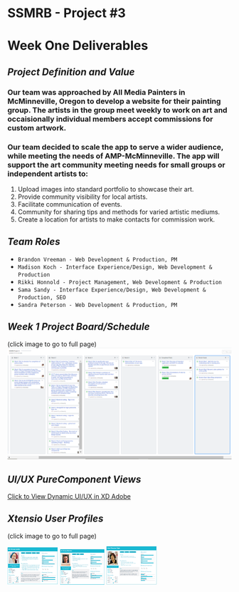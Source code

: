 # SSMRB - Project #3


# Week One Deliverables

## *__Project Definition and Value__*

### Our team was approached by All Media Painters in McMinneville, Oregon to develop a website for their painting group. The artists in the group meet weekly to work on art and occaisionally individual members accept commissions for custom artwork. 

### Our team decided to scale the app to serve a wider audience, while meeting the needs of AMP-McMinneville. The app will support the art community meeting needs for small groups or independent artists to:

1. Upload images into standard portfolio to showcase their art.
2. Provide community visibility for local artists.
3. Facilitate communication of events.
4. Community for sharing tips and methods for varied artistic mediums.
3. Create a location for artists to make contacts for commission work.

## *__Team Roles__*

* ```Brandon Vreeman - Web Development & Production, PM```
* ```Madison Koch - Interface Experience/Design, Web Development & Production```
* ```Rikki Honnold - Project Management, Web Development & Production```
* ```Sama Sandy - Interface Experience/Design, Web Development & Production, SEO```
* ```Sandra Peterson - Web Development & Production, PM```

## *__Week 1 Project Board/Schedule__*
(click image to go to full page)
<a href="https://github.com/writesandy/SSMRB/projects/1">![Project Board/Schedule](./assets/images/project-board.png)</a>

## *__UI/UX PureComponent Views__*
<a href="https://xd.adobe.com/view/11a68c82-c643-42f9-6a28-9af1a68ff448-6797/">Click to View Dynamic UI/UX in XD Adobe</a>

## *__Xtensio User Profiles__*
(click image to go to full page)
 
<a href="https://app.xtensio.com/lp04bthh">![Group Leader User Profile](./assets/images/art-group-leader.png)</a>
<a href="https://app.xtensio.com/lp04bthh">![Group Member User Profile](./assets/images/art-member.png)</a>
<a href="https://app.xtensio.com/lp04bthh">![Art Enthusiast Profile](./assets/images/art-enthusiast.png)</a>
